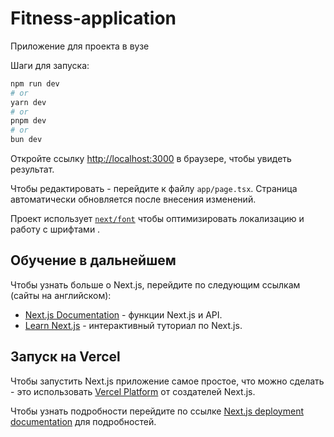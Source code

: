 # Fitness-application

Приложение для проекта в вузе


Шаги для запуска:

```bash
npm run dev
# or
yarn dev
# or
pnpm dev
# or
bun dev
```

Откройте ссылку [http://localhost:3000](http://localhost:3000) в браузере, чтобы увидеть результат.

Чтобы редактировать - перейдите к файлу `app/page.tsx`. Страница автоматически обновляется после внесения изменений.

Проект использует [`next/font`](https://nextjs.org/docs/basic-features/font-optimization) чтобы оптимизировать локализацию и работу с шрифтами .

## Обучение в дальнейшем

Чтобы узнать больше о Next.js, перейдите по следующим ссылкам (сайты на английском):

- [Next.js Documentation](https://nextjs.org/docs) - функции Next.js и API.
- [Learn Next.js](https://nextjs.org/learn) - интерактивный туториал по Next.js.

## Запуск на Vercel

Чтобы запустить Next.js приложение самое простое, что можно сделать - это использовать [Vercel Platform](https://vercel.com/new?utm_medium=default-template&filter=next.js&utm_source=create-next-app&utm_campaign=create-next-app-readme) от создателей Next.js.

Чтобы узнать подробности перейдите по ссылке [Next.js deployment documentation](https://nextjs.org/docs/deployment) для подробностей.
